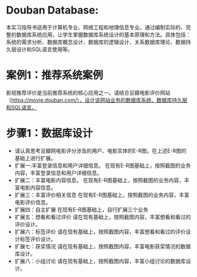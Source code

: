 # Douban Database:
本实习指导书适用于计算机专业、网络工程和地理信息专业。通过编制实际的、完整的数据库系统应用，让学生掌握数据库系统设计的基本原理和方法。具体包括：系统的需求分析、数据库概念设计、数据库的逻辑设计、关系数据库理论、数据持久层设计和SQL语言使用等。

# 案例1：推荐系统案例
影视推荐评价是当前推荐系统的核心应用之一。请结合豆瓣电影评价网站（https://movie.douban.com/），设计该网站业务的数据库系统、数据库持久层和SQL语言。

# 步骤1：数据库设计
  - 请认真思考豆瓣网电影评分涉及的用户、电影实体的E-R图。在上述E-R图的基础上进行扩展。
  - 扩展一:丰富登录信息和用户详细信息。
在现有E-R图基础上，按照截图的业务内容，丰富登录信息和用户详细信息。
 - 扩展二：丰富电影内容信息。
在现有E-R图基础上，按照截图的业务内容，丰富电影内容信息。
 - 扩展三：丰富评价相关信息
在现有E-R图基础上，按照截图的业务内容，丰富电影评价信息。
 -  扩展四：自主扩展
在现有E-R图基础上，自行扩展三个业务
 - 扩展五：想看和看过评价
请在现有基础上，按照截图内容，丰富想看和看过的评价设计。
 - 扩展六：标签评价
请在现有基础上，按照截图内容，丰富想看和看过的评价设计标签评价设计。
 - 扩展七：获奖情况
请在现有基础上，按照截图内容，丰富电影获奖情况的数据库设计。
 - 扩展八：小组讨论
请在现有基础上，按照截图内容，丰富小组讨论的数据库设计。

